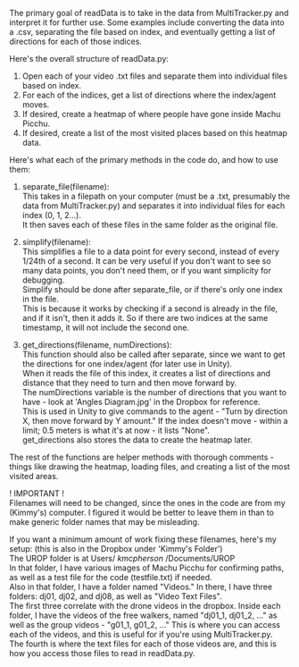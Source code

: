 The primary goal of readData is to take in the data from MultiTracker.py and interpret it for further use. Some examples include converting the data into a .csv, separating the file based on index, and eventually getting a list of directions for each of those indices.  
  
Here's the overall structure of readData.py:  
1. Open each of your video .txt files and separate them into individual files based on index. 
2. For each of the indices, get a list of directions where the index/agent moves. 
3. If desired, create a heatmap of where people have gone inside Machu Picchu. 
4. If desired, create a list of the most visited places based on this heatmap data. 

Here's what each of the primary methods in the code do, and how to use them: 
  
1. separate_file(filename):  
This takes in a filepath on your computer (must be a .txt, presumably the data from MultiTracker.py) and separates it into individual files for each index (0, 1, 2...).  
It then saves each of these files in the same folder as the original file.  
  
2. simplify(filename):  
This simplifies a file to a data point for every second, instead of every 1/24th of a second. It can be very useful if you don't want to see so many data points, you don't need them, or if you want simplicity for debugging.   
Simplify should be done after separate_file, or if there's only one index in the file.  
This is because it works by checking if a second is already in the file, and if it isn't, then it adds it. So if there are two indices at the same timestamp, it will not include the second one.  
  
3. get_directions(filename, numDirections):  
This function should also be called after separate, since we want to get the directions for one index/agent (for later use in Unity).  
When it reads the file of this index, it creates a list of directions and distance that they need to turn and then move forward by.  
The numDirections variable is the number of directions that you want to have - look at 'Angles Diagram.jpg' in the Dropbox for reference.  
This is used in Unity to give commands to the agent - "Turn by direction X, then move forward by Y amount." If the index doesn't move - within a limit; 0.5 meters is what it's at now - it lists "None".  
get_directions also stores the data to create the heatmap later.  
  
The rest of the functions are helper methods with thorough comments - things like drawing the heatmap, loading files, and creating a list of the most visited areas.  
  
! IMPORTANT !  
Filenames will need to be changed, since the ones in the code are from my (Kimmy's) computer. I figured it would be better to leave them in than to make generic folder names that may be misleading.  
  
If you want a minimum amount of work fixing these filenames, here's my setup: (this is also in the Dropbox under 'Kimmy's Folder')   
The UROP folder is at Users/ *kmcpherson* /Documents/UROP  
In that folder, I have various images of Machu Picchu for confirming paths, as well as a test file for the code (testfile.txt) if needed.   
Also in that folder, I have a folder named "Videos." In there, I have three folders: dj01, dj02, and dj08, as well as "Video Text Files".  
The first three correlate with the drone videos in the dropbox. Inside each folder, I have the videos of the free walkers, named "dj01_1, dj01_2, ..." as well as the group videos - "g01_1, g01_2, ..." This is where you can access each of the videos, and this is useful for if you're using MultiTracker.py.  
The fourth is where the text files for each of those videos are, and this is how you access those files to read in readData.py.  
  
